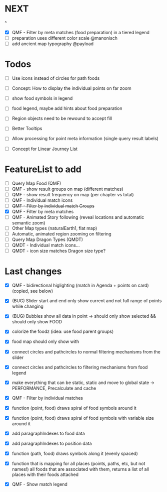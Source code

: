 # NEXT
  ^
- [x] QMF - Filter by meta matches (food preparation) in a tiered legend
- [ ] preparation uses different color scale @manonisch
- [ ] add ancient map typography @payload

# Todos

- [ ] Use icons instead of circles for path foods
- [ ] Concept: How to display the individual points on far zoom

- [ ] show food symbols in legend
- [ ] food legend, maybe add hints about food preparation

- [ ] Region objects need to be rewound to accept fill
- [ ] Better Tooltips
- [ ] Allow processing for point meta information (single query result labels)

- [ ] Concept for Linear Journey List

# FeatureList to add
- [ ] Query Map Food (QMF)
- [ ] QMF - show result groups on map (different matches)
- [ ] QMF - show result frequency on map (per chapter vs total)
- [ ] QMF - Individual match icons
- [ ] ~~QMF - Filter by individual match Groups~~
- [x] QMF - Filter by meta matches
- [ ] QMF - Animated Story following (reveal locations and automatic semantic zoom)
- [ ] Other Map types (naturalEarth1, flat map)
- [ ] Automatic, animated region zooming on filtering
- [ ] Query Map Dragon Types (QMDT)
- [ ] QMDT - Individual match icons...
- [ ] QMDT - icon size matches Dragon size type?

# Last changes

- [x] QMF - bidirectional higlighting (match in Agenda + points on card) (copied, see below)
- [x] (BUG) Slider start and end only show current and not full range of points while changing
- [x] (BUG) Bubbles show all data in point -> should only show selected && should only show FOOD
- [x] colorize the foodz (idea: use food parent groups)

- [x] food map should only show with
- [x] connect circles and pathcircles to normal filtering mechanisms from the slider
- [x] connect circles and pathcircles to filtering mechanisms from food legend

- [x] make everything that can be static, static and move to global state -> PERFORMANCE, Precalculate and cache

- [x] QMF - Filter by individual matches
- [x] function (point, food) draws spiral of food symbols around it
- [x] function (point, food) draws spiral of food symbols with variable size around it
- [x] add paragraphIndexes to food data
- [x] add paragraphIndexes to position data
- [x] function (path, food) draws symbols along it (evenly spaced)

- [x] function that is mapping for all places (points, paths, etc, but not names!)
      all foods that are associated with them, returns a list of all places with their foods attached

- [x] QMF - Show match legend
